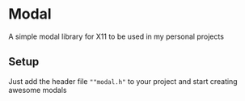 # Modal
A simple modal library for X11 to be used in my personal projects

## Setup

Just add the header file `""modal.h"` to your project and start creating awesome modals